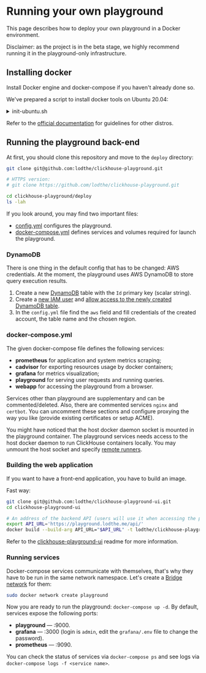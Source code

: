 # Running your own playground

This page describes how to deploy your own playground in a Docker environment.

Disclaimer: as the project is in the beta stage, we highly recommend 
running it in the playground-only infrastructure.

## Installing docker

Install Docker engine and docker-compose if you haven't already done so.

We've prepared a script to install docker tools on Ubuntu 20.04:
<details>
    <summary>init-ubuntu.sh</summary>

```bash
#!/bin/sh

sudo apt-get update -y
sudo apt-get install -y ca-certificates curl gnupg lsb-release

sudo mkdir -p /etc/apt/keyrings
curl -fsSL https://download.docker.com/linux/ubuntu/gpg | sudo gpg --dearmor -o /etc/apt/keyrings/docker.gpg

echo \
  "deb [arch=$(dpkg --print-architecture) signed-by=/etc/apt/keyrings/docker.gpg] https://download.docker.com/linux/ubuntu \
  $(lsb_release -cs) stable" | sudo tee /etc/apt/sources.list.d/docker.list > /dev/null

sudo apt-get update -y
sudo apt-get install -y docker-ce docker-ce-cli containerd.io docker-compose-plugin docker-compose

# Check if everything is correct.
sudo docker run hello-world
docker-compose --version
```
</details>

Refer to the [official documentation](https://docs.docker.com/engine/install/#server) 
for guidelines for other distros.

## Running the playground back-end

At first, you should clone this repository and move to 
the `deploy` directory:
```bash
git clone git@github.com:lodthe/clickhouse-playground.git

# HTTPS version:
# git clone https://github.com/lodthe/clickhouse-playground.git

cd clickhouse-playground/deploy
ls -lah
```

If you look around, you may find two important files:
- [config.yml](../deploy/config.yml) configures the playground.
- [docker-compose.yml](../deploy/docker-compose.yml) defines services and volumes required
  for launch the playground.

### DynamoDB

There is one thing in the default config that has to be changed:
AWS credentials. At the moment, the playground uses AWS DynamoDB to store
query execution results.

1. Create a new [DynamoDB](https://aws.amazon.com/dynamodb/) table with 
   the `Id` primary key (scalar string).
2. Create a [new IAM user](https://docs.aws.amazon.com/IAM/latest/UserGuide/id_users_create.html)
   and [allow access to the newly created DynamoDB table](https://docs.aws.amazon.com/IAM/latest/UserGuide/reference_policies_examples_dynamodb_specific-table.html).
3. In the `config.yml` file find the `aws` field and fill credentials of the 
   created account, the table name and the chosen region.

### docker-compose.yml

The given docker-compose file defines the following services:
- **prometheus** for application and system metrics scraping;
- **cadvisor** for exporting resources usage by docker containers;
- **grafana** for metrics visualization;
- **playground** for serving user requests and running queries.
- **webapp** for accessing the playground from a browser.

Services other than playground are supplementary and can be
commented/deleted. Also, there are commented services `nginx` and `certbot`.
You can uncomment these sections and configure proxying the way you like
(provide existing certificates or setup ACME).

You might have noticed that the host docker daemon socket is mounted in the 
playground container. The playground services needs access to the host
docker daemon to run ClickHouse containers locally. You may unmount 
the host socket and specify [remote runners](./remote-daemon.md).

### Building the web application

If you want to have a front-end application, you have to build an image.

Fast way:
```bash
git clone git@github.com:lodthe/clickhouse-playground-ui.git
cd clickhouse-playground-ui

# An address of the backend API (users will use it when accessing the playground).
export API_URL='https://playground.lodthe.me/api/'
docker build --build-arg API_URL="$API_URL" -t lodthe/clickhouse-playground-ui
```

Refer to the [clickhouse-playground-ui](https://github.com/lodthe/clickhouse-playground-ui) readme for more information.

### Running services

Docker-compose services communicate with themselves, that's why they
have to be run in the same network namespace. 
Let's create a [Bridge network](https://docs.docker.com/network/bridge/)
for them:
```bash
sudo docker network create playground
```

Now you are ready to run the playground: `docker-compose up -d`.
By default, services expose the following ports:
- **playground** &mdash; :9000.
- **grafana** &mdash; :3000 (login is `admin`, edit the `grafana/.env` file to change the password).
- **prometheus** &mdash; :9090.

You can check the status of services via `docker-compose ps` and 
see logs via `docker-compose logs -f <service name>`.
